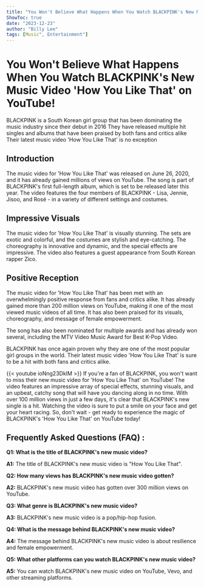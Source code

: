 ```yaml
---
title: "You Won't Believe What Happens When You Watch BLACKPINK's New Music Video 'How You Like That' on YouTube!"
ShowToc: true 
date: "2023-12-23"
author: "Billy Lee" 
tags: [Music", Entertainment"]
---
```

# You Won't Believe What Happens When You Watch BLACKPINK's New Music Video 'How You Like That' on YouTube!

BLACKPINK is a South Korean girl group that has been dominating the music industry since their debut in 2016 They have released multiple hit singles and albums that have been praised by both fans and critics alike Their latest music video 'How You Like That' is no exception

## Introduction

The music video for 'How You Like That' was released on June 26, 2020, and it has already gained millions of views on YouTube. The song is part of BLACKPINK's first full-length album, which is set to be released later this year. The video features the four members of BLACKPINK - Lisa, Jennie, Jisoo, and Rosé - in a variety of different settings and costumes.

## Impressive Visuals

The music video for 'How You Like That' is visually stunning. The sets are exotic and colorful, and the costumes are stylish and eye-catching. The choreography is innovative and dynamic, and the special effects are impressive. The video also features a guest appearance from South Korean rapper Zico.

## Positive Reception

The music video for 'How You Like That' has been met with an overwhelmingly positive response from fans and critics alike. It has already gained more than 200 million views on YouTube, making it one of the most viewed music videos of all time. It has also been praised for its visuals, choreography, and message of female empowerment.

The song has also been nominated for multiple awards and has already won several, including the MTV Video Music Award for Best K-Pop Video.

BLACKPINK has once again proven why they are one of the most popular girl groups in the world. Their latest music video 'How You Like That' is sure to be a hit with both fans and critics alike.

{{< youtube ioNng23DkIM >}} 
If you're a fan of BLACKPINK, you won't want to miss their new music video for 'How You Like That' on YouTube! The video features an impressive array of special effects, stunning visuals, and an upbeat, catchy song that will have you dancing along in no time. With over 100 million views in just a few days, it's clear that BLACKPINK's new single is a hit. Watching the video is sure to put a smile on your face and get your heart racing. So, don't wait - get ready to experience the magic of BLACKPINK's 'How You Like That' on YouTube today!

## Frequently Asked Questions (FAQ) :
**Q1: What is the title of BLACKPINK's new music video?**

**A1:** The title of BLACKPINK's new music video is "How You Like That".

**Q2: How many views has BLACKPINK's new music video gotten?**

**A2:** BLACKPINK's new music video has gotten over 300 million views on YouTube.

**Q3: What genre is BLACKPINK's new music video?**

**A3:** BLACKPINK's new music video is a pop/hip-hop fusion.

**Q4: What is the message behind BLACKPINK's new music video?**

**A4:** The message behind BLACKPINK's new music video is about resilience and female empowerment.

**Q5: What other platforms can you watch BLACKPINK's new music video?**

**A5:** You can watch BLACKPINK's new music video on YouTube, Vevo, and other streaming platforms.



